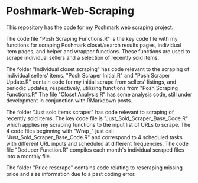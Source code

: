 # Poshmark-Web-Scraping

This repository has the code for my Poshmark web scraping project.

The code file "Posh Scraping Functions.R" is the key code file with my functions for scraping Poshmark closet/search results pages, individual item pages, and helper and wrapper functions. These functions are used to scrape individual sellers and a selection of recently sold items.

The folder "Individual closet scraping" has code relevant to the scraping of individual sellers' items. "Posh Scraper Initial.R" and "Posh Scraper Update.R" contain code for my initial scrape from sellers' listings, and periodic updates, respectively, utilizing functions from "Posh Scraping Functions.R" The file "Closet Analysis.R" has some analysis code, still under development in conjunction with RMarkdown posts.

The folder "Just sold items scraper" has code relevant to scraping of recently sold items. The key code file is "Just_Sold_Scraper_Base_Code.R" which applies my scraping functions to the input list of URLs to scrape. The 4 code files beginning with "Wrap_" just call "Just_Sold_Scraper_Base_Code.R" and correspond to 4 scheduled tasks with different URL inputs and scheduled at different frequencies. The code file "Deduper Function.R" compiles each month's individual scraped files into a monthly file.

The folder "Price rescrape" contains code relating to rescraping missing price and size information due to a past coding error.

